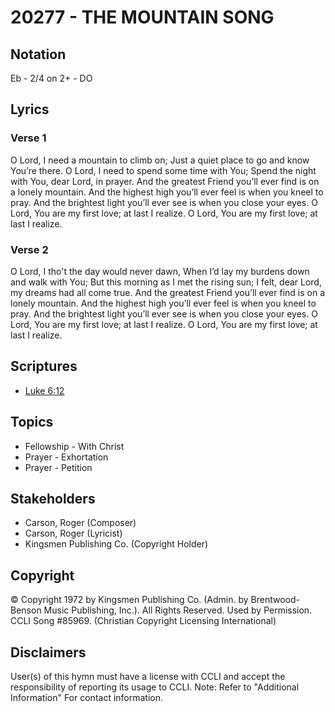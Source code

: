 # 20277 - THE MOUNTAIN SONG

## Notation

Eb - 2/4 on 2+ - DO

## Lyrics

### Verse 1

O Lord, I need a mountain to climb on; Just a quiet place to go  and know You’re there.  O Lord, I need to spend some time with You; Spend the night with You, dear Lord, in prayer. And the greatest Friend  you’ll ever find  is on a lonely mountain.  And the highest high  you’ll ever feel  is when you kneel  to pray. And the brightest light  you’ll ever see  is when you close your eyes. O Lord, You are my first love;  at last I realize. O Lord, You are my first love; at last I realize.     

### Verse 2

O Lord, I tho't the day  would never dawn,  When I’d lay my burdens down  and walk with You;  But this morning as I met  the rising sun; I felt, dear Lord, my dreams  had all come true.  And the greatest Friend  you’ll ever find  is on a lonely mountain.  And the highest high  you’ll ever feel  is when you kneel  to pray. And the brightest light  you’ll ever see  is when you close your eyes. O Lord, You are my first love;  at last I realize. O Lord, You are my first love; at last I realize.      


## Scriptures

- [Luke 6:12](https://www.biblegateway.com/passage/?search=Luke%206%3A12)

## Topics

- Fellowship - With Christ
- Prayer - Exhortation
- Prayer - Petition

## Stakeholders

- Carson, Roger (Composer)
- Carson, Roger (Lyricist)
- Kingsmen Publishing Co. (Copyright Holder)

## Copyright

© Copyright 1972 by Kingsmen Publishing Co. (Admin. by Brentwood-Benson Music Publishing, Inc.). All Rights Reserved. Used by Permission. CCLI Song #85969.
(Christian Copyright Licensing International)

## Disclaimers

User(s) of this hymn must have a license with CCLI and accept the responsibility of reporting its usage to CCLI.
Note: Refer to "Additional Information" For contact information.

